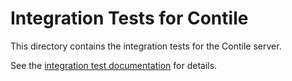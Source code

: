 # Integration Tests for Contile

This directory contains the integration tests for the Contile server.

See the [integration test documentation][1] for details.

[1]: ../../docs/testing/integration-tests.md

